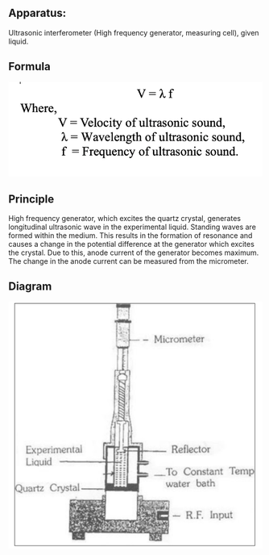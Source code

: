 ## Apparatus: 
<p>Ultrasonic interferometer (High frequency generator, measuring cell), given liquid. </p>

## Formula
                                            
![Formula](./images/formulae.png)
                                                           
## Principle

<p>High frequency generator, which excites the quartz crystal, generates longitudinal ultrasonic wave in the experimental liquid. Standing waves are formed within the medium. This results in the formation of resonance and causes a change in the potential difference at the generator which excites the crystal. Due to this, anode current of the generator becomes maximum. The change in the anode current can be measured from the micrometer.</p>

## Diagram

![Diagram](./images/diagram1.png)
